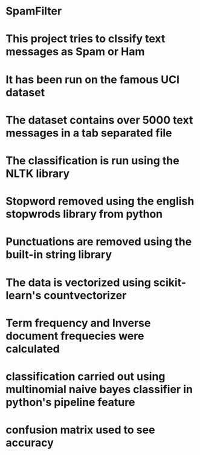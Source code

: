 # SpamFilter
# This project tries to clssify text messages as Spam or Ham 
# It has been run on the famous UCI dataset 
# The dataset contains over 5000 text messages in a tab separated file 
# The classification is run using the NLTK library 
# Stopword removed using the english stopwrods library from python
# Punctuations are removed using the built-in string library 
# The data is vectorized using scikit-learn's countvectorizer 
# Term frequency and Inverse document frequecies were calculated 
# classification carried out using multinomial naive bayes classifier in python's pipeline feature 
# confusion matrix used to see accuracy 
